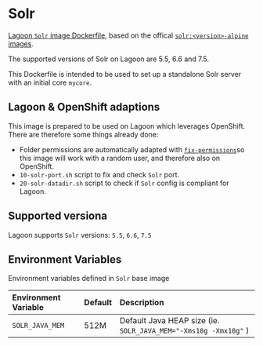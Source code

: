 # Solr

[Lagoon `Solr` image Dockerfile](https://github.com/amazeeio/lagoon/blob/master/images/solr/Dockerfile), based on the offical [`solr:<version>-alpine` images](https://hub.docker.com/_/solr).

The supported versions of Solr on Lagoon are 5.5, 6.6 and 7.5.

This Dockerfile is intended to be used to set up a standalone Solr server with an initial core `mycore`.

## Lagoon & OpenShift adaptions

This image is prepared to be used on Lagoon which leverages OpenShift. There are therefore some things already done:

* Folder permissions are automatically adapted with [`fix-permissions`](https://github.com/sclorg/s2i-base-container/blob/master/core/root/usr/bin/fix-permissions)so this image will work with a random user, and therefore also on OpenShift.
* `10-solr-port.sh` script to fix and check `Solr` port.
* `20-solr-datadir.sh` script to check if `Solr` config is compliant for Lagoon.

## Supported versiona

Lagoon supports `Solr` versions: `5.5`, `6.6`, `7.5`

## Environment Variables

Environment variables defined in `Solr` base image

| Environment Variable | Default | Description |
| :--- | :--- | :--- |
| `SOLR_JAVA_MEM` | 512M | Default Java HEAP size \(ie. `SOLR_JAVA_MEM="-Xms10g -Xmx10g"` \) |

